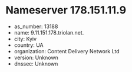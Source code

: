 # Nameserver 178.151.11.9

* as_number: 13188
* name: 9.11.151.178.triolan.net.
* city: Kyiv
* country: UA
* organization: Content Delivery Network Ltd
* version: Unknown
* dnssec: Unknown
